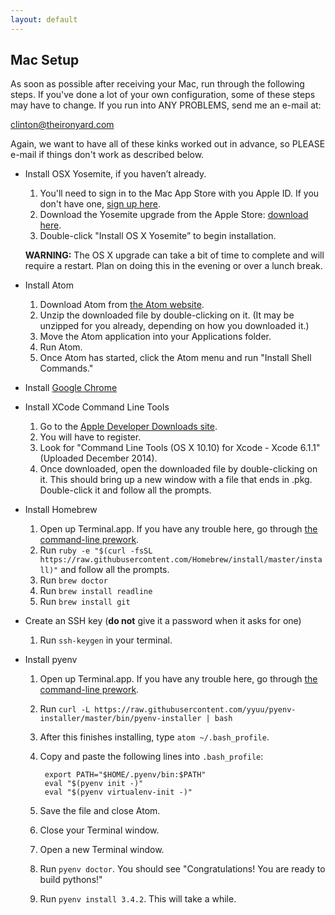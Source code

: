 ```yaml
---
layout: default
---
```


## Mac Setup

As soon as possible after receiving your Mac, run through the following steps.
If you've done a lot of your own configuration, some of these steps may have to
change.  If you run into ANY PROBLEMS, send me an e-mail at:

clinton@theironyard.com

Again, we want to have all of these kinks worked out in advance, so PLEASE
e-mail if things don't work as described below.

* Install OSX Yosemite, if you haven’t already.
  1. You'll need to sign in to the Mac App Store with you Apple ID. If you don't have one, [sign up here](https://appleid.apple.com/).
  2. Download the Yosemite upgrade from the Apple Store: [download here](https://itunes.apple.com/us/app/os-x-yosemite/id915041082?mt=12).
  3. Double-click "Install OS X Yosemite” to begin installation.
  
  **WARNING:** The OS X upgrade can take a bit of time to complete and will require a restart. Plan on doing this in the evening or over a lunch break.

* Install Atom
  1. Download Atom from [the Atom website](https://atom.io/).
  2. Unzip the downloaded file by double-clicking on it. (It may be unzipped for you already, depending on how you downloaded it.)
  3. Move the Atom application into your Applications folder.
  4. Run Atom.
  5. Once Atom has started, click the Atom menu and run "Install Shell Commands."

* Install [Google Chrome](https://www.google.com/intl/en/chrome/browser/)

* Install XCode Command Line Tools
  1. Go to the [Apple Developer Downloads site](https://developer.apple.com/downloads/).
  2. You will have to register.
  3. Look for "Command Line Tools (OS X 10.10) for Xcode - Xcode 6.1.1" (Uploaded December 2014).
  4. Once downloaded, open the downloaded file by double-clicking on it. This should bring up a new window with a file that ends in .pkg. Double-click it and follow all the prompts.

* Install Homebrew
  1. Open up Terminal.app. If you have any trouble here, go through [the command-line prework](/prework/exercises.html#the-command-line).
  2. Run `ruby -e "$(curl -fsSL https://raw.githubusercontent.com/Homebrew/install/master/install)"` and follow all the prompts.
  3. Run `brew doctor`
  4. Run `brew install readline`
  5. Run `brew install git`

* Create an SSH key (__do not__ give it a password when it asks for one)
  1. Run `ssh-keygen` in your terminal.

* Install pyenv
  1. Open up Terminal.app. If you have any trouble here, go through [the command-line prework](/prework/exercises.html#the-command-line).
  2. Run `curl -L https://raw.githubusercontent.com/yyuu/pyenv-installer/master/bin/pyenv-installer | bash`
  3. After this finishes installing, type `atom ~/.bash_profile`.
  4. Copy and paste the following lines into `.bash_profile`:

          export PATH="$HOME/.pyenv/bin:$PATH"
          eval "$(pyenv init -)"
          eval "$(pyenv virtualenv-init -)"

  5. Save the file and close Atom.
  6. Close your Terminal window.
  7. Open a new Terminal window.
  8. Run `pyenv doctor`. You should see "Congratulations! You are ready to build pythons!"
  9. Run `pyenv install 3.4.2`. This will take a while.